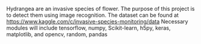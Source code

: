 Hydrangea are an invasive species of flower. The purpose of this project is to detect them using image recognition.
The dataset can be found at https://www.kaggle.com/c/invasive-species-monitoring/data
Necessary modules will include tensorflow, numpy, Scikit-learn, h5py, keras, matplotlib, and opencv, random, pandas
